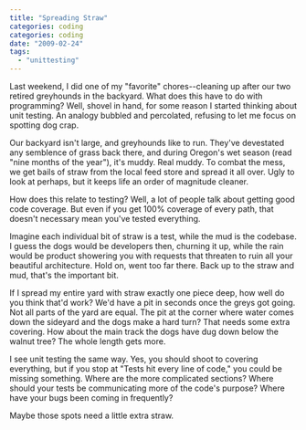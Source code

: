 ```yaml
---
title: "Spreading Straw"
categories: coding
categories: coding
date: "2009-02-24"
tags:
  - "unittesting"
---
```


Last weekend, I did one of my "favorite" chores--cleaning up after our two retired greyhounds in the backyard. What does this have to do with programming? Well, shovel in hand, for some reason I started thinking about unit testing. An analogy bubbled and percolated, refusing to let me focus on spotting dog crap.



Our backyard isn't large, and greyhounds like to run. They've devestated any semblence of grass back there, and during Oregon's wet season (read "nine months of the year"), it's muddy. Real muddy. To combat the mess, we get bails of straw from the local feed store and spread it all over. Ugly to look at perhaps, but it keeps life an order of magnitude cleaner.



How does this relate to testing? Well, a lot of people talk about getting good code coverage. But even if you get 100% coverage of every path, that doesn't necessary mean you've tested everything.



Imagine each individual bit of straw is a test, while the mud is the codebase. I guess the dogs would be developers then, churning it up, while the rain would be product showering you with requests that threaten to ruin all your beautiful architecture. Hold on, went too far there. Back up to the straw and mud, that's the important bit.



If I spread my entire yard with straw exactly one piece deep, how well do you think that'd work? We'd have a pit in seconds once the greys got going. Not all parts of the yard are equal. The pit at the corner where water comes down the sideyard and the dogs make a hard turn? That needs some extra covering. How about the main track the dogs have dug down below the walnut tree? The whole length gets more.



I see unit testing the same way. Yes, you should shoot to covering everything, but if you stop at "Tests hit every line of code," you could be missing something. Where are the more complicated sections? Where should your tests be communicating more of the code's purpose? Where have your bugs been coming in frequently?



Maybe those spots need a little extra straw.
